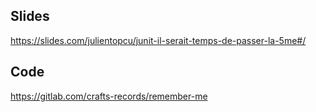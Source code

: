 ## Slides

https://slides.com/julientopcu/junit-il-serait-temps-de-passer-la-5me#/

## Code

https://gitlab.com/crafts-records/remember-me

